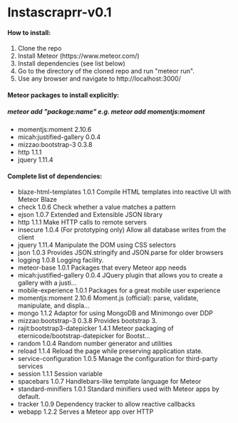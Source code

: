 # Instascraprr-v0.1
<h4>How to install:</h4>
<ol>
  <li> Clone the repo
  <li> Install Meteor (https://www.meteor.com/)
  <li> Install dependencies (see list below)
  <li> Go to the directory of the cloned repo and run "meteor run".
  <li> Use any browser and navigate to http://localhost:3000/
</ol>
<h4>Meteor packages to install explicitly:</h4>
<h5>meteor add "package:name" e.g. meteor add momentjs:moment</h5>
<ul>
<li>momentjs:moment              2.10.6</li>
<li>micah:justified-gallery      0.0.4</li>
<li>mizzao:bootstrap-3           0.3.8</li>
<li>http                         1.1.1</li>
<li>jquery                       1.11.4</li>
</ul>

<h4>Complete list of dependencies:</h4>
<ul>
<li>blaze-html-templates         1.0.1  Compile HTML templates into reactive UI with Meteor Blaze</li>
<li>check                        1.0.6  Check whether a value matches a pattern</li>
<li>ejson                        1.0.7  Extended and Extensible JSON library</li>
<li>http                         1.1.1  Make HTTP calls to remote servers</li>
<li>insecure                     1.0.4  (For prototyping only) Allow all database writes from the client</li>
<li>jquery                       1.11.4  Manipulate the DOM using CSS selectors</li>
<li>json                         1.0.3  Provides JSON.stringify and JSON.parse for older browsers</li>
<li>logging                      1.0.8  Logging facility.</li>
<li>meteor-base                  1.0.1  Packages that every Meteor app needs</li>
<li>micah:justified-gallery      0.0.4  JQuery plugin that allows you to create a gallery with a justi...</li>
<li>mobile-experience            1.0.1  Packages for a great mobile user experience</li>
<li>momentjs:moment              2.10.6  Moment.js (official): parse, validate, manipulate, and displa...</li>
<li>mongo                        1.1.2  Adaptor for using MongoDB and Minimongo over DDP</li>
<li>mizzao:bootstrap-3              0.3.8  Provides bootstrap 3.</li>
<li>rajit:bootstrap3-datepicker  1.4.1  Meteor packaging of eternicode/bootstrap-datepicker for Bootst...</li>
<li>random                       1.0.4  Random number generator and utilities</li>
<li>reload                       1.1.4  Reload the page while preserving application state.</li>
<li>service-configuration        1.0.5  Manage the configuration for third-party services</li>
<li>session                      1.1.1  Session variable</li>
<li>spacebars                    1.0.7  Handlebars-like template language for Meteor</li>
<li>standard-minifiers           1.0.1  Standard minifiers used with Meteor apps by default.</li>
<li>tracker                      1.0.9  Dependency tracker to allow reactive callbacks</li>
<li>webapp                       1.2.2  Serves a Meteor app over HTTP</li>
</ul>
